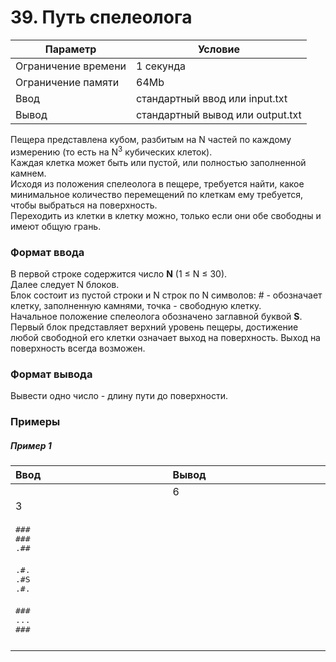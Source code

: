 # 39. Путь спелеолога

| Параметр            | Условие                          |
|---------------------|----------------------------------|
| Ограничение времени | 1 секунда                        |
| Ограничение памяти  | 64Mb                             |
| Ввод                | стандартный ввод или input.txt   |
| Вывод               | стандартный вывод или output.txt |


Пещера представлена кубом, разбитым на N частей по каждому измерению 
(то есть на N<sup>3</sup> кубических клеток).  
Каждая клетка может быть или пустой, или полностью заполненной камнем.  
Исходя из положения спелеолога в пещере, требуется найти, какое минимальное количество перемещений по клеткам ему требуется, чтобы выбраться на поверхность.  
Переходить из клетки в клетку можно, только если они обе свободны и имеют общую грань.

### Формат ввода
В первой строке содержится число **N** (1&nbsp;≤&nbsp;N&nbsp;≤&nbsp;30).  
Далее следует N блоков.  
Блок состоит из пустой строки и N строк по N символов: # - обозначает клетку, заполненную камнями, точка - свободную клетку.  
Начальное положение спелеолога обозначено заглавной буквой **S**.  
Первый блок представляет верхний уровень пещеры, достижение любой свободной его клетки означает выход на поверхность. 
Выход на поверхность всегда возможен.

### Формат вывода
Вывести одно число - длину пути до поверхности.

### Примеры

##### Пример 1
<table>
    <thead>
        <tr>
            <th width="250px" align="left">Ввод</th>
            <th width="250px" align="left">Вывод</th>
        </tr>
    </thead>
    <tr>
        <td>
            3<br>
            <br>
            <samp>###</samp><br>
            <samp>###</samp><br>
            <samp>.##</samp><br>
            <br>
            <samp>.#.</samp><br>
            <samp>.#S</samp><br>
            <samp>.#.</samp><br>
            <br>
            <samp>###</samp><br>
            <samp>...</samp><br>
            <samp>###</samp>
        </td>
        <td>
            6<br><br><br><br><br><br><br><br><br><br><br><br><br>
        </td>
    </tr>
</table>